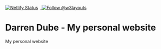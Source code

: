 [![Netlify Status](https://api.netlify.com/api/v1/badges/8ec719ad-c2f8-4529-b97d-e7561a9eaf33/deploy-status)](https://app.netlify.com/sites/delog-w3layouts/deploys) &nbsp;<a href="https://twitter.com/intent/follow?screen_name=w3layouts">
  <img src="https://img.shields.io/twitter/follow/w3layouts.svg?label=Follow%20@w3layouts" alt="Follow @w3layouts" />
</a>

# Darren Dube - My personal website
My personal website